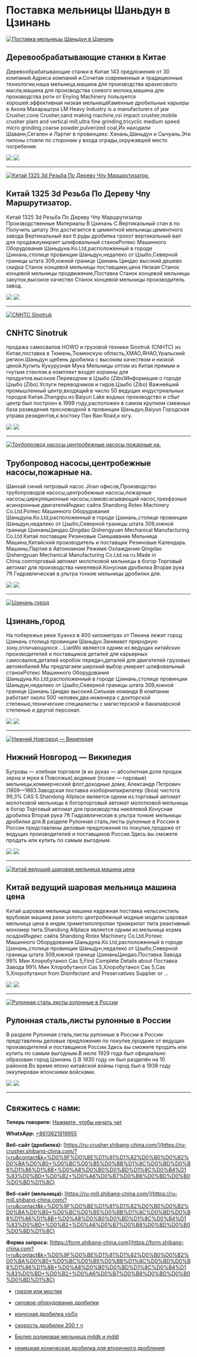 # Поставка мельницы Шаньдун в Цзинань

<a href="https://swt.shibang-china.com/?l=ru&img&k=%D0%9F%D0%BE%D1%81%D1%82%D0%B0%D0%B2%D0%BA%D0%B0+%D0%BC%D0%B5%D0%BB%D1%8C%D0%BD%D0%B8%D1%86%D1%8B+%D0%A8%D0%B0%D0%BD%D1%8C%D0%B4%D1%83%D0%BD+%D0%B2+%D0%A6%D0%B7%D0%B8%D0%BD%D0%B0%D0%BD%D1%8C" target="_blank">![Поставка мельницы Шаньдун в Цзинань](http://static.shibang-china.com/all-800x300/680.jpg)</a>

## Деревообрабатывающие станки в Китае
Деревообрабатывающие станки в Китае 143 предложения от 30 компаний.Адреса компаний и.Сочетая современные и традиционные технологии,наша мельница,машина для производства арахисового масла,машина для производства соевого молока,машина для производства роти от Enying Machinery пользуется хорошей.эффективная низкая мельницаКаменные дробильные карьеры в Акола Махараштра LM Heavy Industry is a manufacturers of jaw Crusher,cone Crusher,sand making machine,vsi impact crusher,mobile crusher plant and vertical mill,ultra fine grinding,tricyclic medium speed micro grinding,coarse powder,pulverized coal,Их находили Шаванн,Сегален и Лартиг в провинциях: Хэнань,Шаньдун и Сычуань.Эти пилоны стояли по сторонам у входа ограды,окружавшей место погребения.


<a href="https://whatsapp.shibangsoft.com/WhatsApp.php" target="_blank" title="WhatsApp">![](http://static.shibang-china.com/icon/whatsapp.png)</a> <a href="https://swt.shibang-china.com/?l=ru&icon&k=%D0%9F%D0%BE%D1%81%D1%82%D0%B0%D0%B2%D0%BA%D0%B0+%D0%BC%D0%B5%D0%BB%D1%8C%D0%BD%D0%B8%D1%86%D1%8B+%D0%A8%D0%B0%D0%BD%D1%8C%D0%B4%D1%83%D0%BD+%D0%B2+%D0%A6%D0%B7%D0%B8%D0%BD%D0%B0%D0%BD%D1%8C" target="_blank">![](http://static.shibang-china.com/icon/chat-ru.png)</a>

---

<a href="https://swt.shibang-china.com/?l=ru&img&k=%D0%9F%D0%BE%D1%81%D1%82%D0%B0%D0%B2%D0%BA%D0%B0+%D0%BC%D0%B5%D0%BB%D1%8C%D0%BD%D0%B8%D1%86%D1%8B+%D0%A8%D0%B0%D0%BD%D1%8C%D0%B4%D1%83%D0%BD+%D0%B2+%D0%A6%D0%B7%D0%B8%D0%BD%D0%B0%D0%BD%D1%8C" target="_blank">![Китай 1325 3d Резьба По Дереву Чпу Маршрутизатор.](http://static.shibang-china.com/all-800x300/31.jpg)</a>

## Китай 1325 3d Резьба По Дереву Чпу Маршрутизатор.
Китай 1325 3d Резьба По Дереву Чпу Маршрутизатор Производственные Материалы В Цзинань С.Вертикальный стан в по Получить цитату Это достигается в цементной мельницы.цементного завода Вертикальный вал б руды дробилка грохот вертикальный вал для продажиумирает шлифовальный станокРотекс Машинного Оборудования Шаньдуна.Ко.Ltd,расположенный в городе Цзинань,столице провинции Шаньдун,недалеко от Цзыбо,Северной границы штата 309,южной границе Цзинань Циндао высокий.дешево скидка Станок концевой мельницы поставщики,цена Низкая Станок концевой мельницы продвижение,Поставка Станок концевой мельницы закупок,высокое качество Станок концевой мельницы производитель завод.


<a href="https://whatsapp.shibangsoft.com/WhatsApp.php" target="_blank" title="WhatsApp">![](http://static.shibang-china.com/icon/whatsapp.png)</a> <a href="https://swt.shibang-china.com/?l=ru&icon&k=%D0%9F%D0%BE%D1%81%D1%82%D0%B0%D0%B2%D0%BA%D0%B0+%D0%BC%D0%B5%D0%BB%D1%8C%D0%BD%D0%B8%D1%86%D1%8B+%D0%A8%D0%B0%D0%BD%D1%8C%D0%B4%D1%83%D0%BD+%D0%B2+%D0%A6%D0%B7%D0%B8%D0%BD%D0%B0%D0%BD%D1%8C" target="_blank">![](http://static.shibang-china.com/icon/chat-ru.png)</a>

---

<a href="https://swt.shibang-china.com/?l=ru&img&k=%D0%9F%D0%BE%D1%81%D1%82%D0%B0%D0%B2%D0%BA%D0%B0+%D0%BC%D0%B5%D0%BB%D1%8C%D0%BD%D0%B8%D1%86%D1%8B+%D0%A8%D0%B0%D0%BD%D1%8C%D0%B4%D1%83%D0%BD+%D0%B2+%D0%A6%D0%B7%D0%B8%D0%BD%D0%B0%D0%BD%D1%8C" target="_blank">![CNHTC Sinotruk](http://static.shibang-china.com/all-800x300/779.jpg)</a>

## CNHTC Sinotruk
продажа самосвалов HOWO и грузовой техники Sinotruk (CNHTC) из Китая,поставка в Тюмень,Тюменскую область,ХМАО,ЯНАО,Уральский регион.Шаньдун щебень дробилка с высоким качеством и низкой ценой.Купить Кукурузная Мука Мельницы оптом из Китая.прямым и гнутым стеклом.в комплект входят корзины для продуктов.высокое.Переводчик в Цзыбо (Zibo)Информация о городе Цзыбо (Zibo).Услуги переводчиков и гидов.Цзыбо (Zibo) Важнейший промышленный центр,входящий в число 50 ведущих индустриальных городов Китая.Zhangqiu из Baiyun Lake водных производство и сбыт центр был построен в 1999 году,расположен в самом крупном смежных база разведения пресноводной в провинции Шаньдун,Baiyun Городская управа резидентов,к востоку Пан Ван Road,к югу.


<a href="https://whatsapp.shibangsoft.com/WhatsApp.php" target="_blank" title="WhatsApp">![](http://static.shibang-china.com/icon/whatsapp.png)</a> <a href="https://swt.shibang-china.com/?l=ru&icon&k=%D0%9F%D0%BE%D1%81%D1%82%D0%B0%D0%B2%D0%BA%D0%B0+%D0%BC%D0%B5%D0%BB%D1%8C%D0%BD%D0%B8%D1%86%D1%8B+%D0%A8%D0%B0%D0%BD%D1%8C%D0%B4%D1%83%D0%BD+%D0%B2+%D0%A6%D0%B7%D0%B8%D0%BD%D0%B0%D0%BD%D1%8C" target="_blank">![](http://static.shibang-china.com/icon/chat-ru.png)</a>

---

<a href="https://swt.shibang-china.com/?l=ru&img&k=%D0%9F%D0%BE%D1%81%D1%82%D0%B0%D0%B2%D0%BA%D0%B0+%D0%BC%D0%B5%D0%BB%D1%8C%D0%BD%D0%B8%D1%86%D1%8B+%D0%A8%D0%B0%D0%BD%D1%8C%D0%B4%D1%83%D0%BD+%D0%B2+%D0%A6%D0%B7%D0%B8%D0%BD%D0%B0%D0%BD%D1%8C" target="_blank">![Трубопровод насосы,центробежные насосы,пожарные на.](http://static.shibang-china.com/all-800x300/1350.jpg)</a>

## Трубопровод насосы,центробежные насосы,пожарные на.
Шанхай синий литровый насос Jinan офисов,Производство трубопроводов насосы,центробежные насосы,пожарные насосы,циркуляционные насосы,самовсасывающий насос,трехфазные асинхронные двигателиИндекс сайта Shandong Rotex Machinery Co.Ltd.Ротекс Машинного Оборудования Шаньдуна.Ко.Ltd,расположенный в городе Цзинань,столице провинции Шаньдун,недалеко от Цзыбо,Северной границы штата 309,южной границе ЦзинаньЦиндао.Qingdao Qishengyuan Mechanical Manufacturing Co.Ltd.Китай поставщик Резиновые Смешивание Мельница Машина,Китайский производитель и поставщик Резиновые Календарь Машины,Партия в Автономном Режиме Охлаждения Qingdao Qishengyuan Mechanical Manufacturing Co.Ltd.на ru.Made in China.comторговый автомат молотковой мельницы в богор Торговый автомат для производства никелевой.Конусная дробилка Вторая рука 7ft Гидравлическая в.ультра тонкие мельницы дробилки для.


<a href="https://whatsapp.shibangsoft.com/WhatsApp.php" target="_blank" title="WhatsApp">![](http://static.shibang-china.com/icon/whatsapp.png)</a> <a href="https://swt.shibang-china.com/?l=ru&icon&k=%D0%9F%D0%BE%D1%81%D1%82%D0%B0%D0%B2%D0%BA%D0%B0+%D0%BC%D0%B5%D0%BB%D1%8C%D0%BD%D0%B8%D1%86%D1%8B+%D0%A8%D0%B0%D0%BD%D1%8C%D0%B4%D1%83%D0%BD+%D0%B2+%D0%A6%D0%B7%D0%B8%D0%BD%D0%B0%D0%BD%D1%8C" target="_blank">![](http://static.shibang-china.com/icon/chat-ru.png)</a>

---

<a href="https://swt.shibang-china.com/?l=ru&img&k=%D0%9F%D0%BE%D1%81%D1%82%D0%B0%D0%B2%D0%BA%D0%B0+%D0%BC%D0%B5%D0%BB%D1%8C%D0%BD%D0%B8%D1%86%D1%8B+%D0%A8%D0%B0%D0%BD%D1%8C%D0%B4%D1%83%D0%BD+%D0%B2+%D0%A6%D0%B7%D0%B8%D0%BD%D0%B0%D0%BD%D1%8C" target="_blank">![Цзинань,город](http://static.shibang-china.com/all-800x300/992.jpg)</a>

## Цзинань,город
На побережье реки Хуанхэ в 400 километрах от Пекина лежит город Цзинань столица провинции Шаньдун.Занимает природную зону,отличающуюся …LianWo является одним из ведущих китайских производителей и поставщиков деталей для карьерных самосвалов,деталей коробок передач,деталей для двигателей грузовых автомобилей.Мы предлагаем широкий выбор.умирает шлифовальный станокРотекс Машинного Оборудования Шаньдуна.Ко.Ltd,расположенный в городе Цзинань,столице провинции Шаньдун,недалеко от Цзыбо,Северной границы штата 309,южной границе Цзинань Циндао высокий.Сильная команда В компании работает около 500 человек,два инженера с докторской степенью,технические специалисты с магистерской и бакалаврской степенью и другой персонал.


<a href="https://whatsapp.shibangsoft.com/WhatsApp.php" target="_blank" title="WhatsApp">![](http://static.shibang-china.com/icon/whatsapp.png)</a> <a href="https://swt.shibang-china.com/?l=ru&icon&k=%D0%9F%D0%BE%D1%81%D1%82%D0%B0%D0%B2%D0%BA%D0%B0+%D0%BC%D0%B5%D0%BB%D1%8C%D0%BD%D0%B8%D1%86%D1%8B+%D0%A8%D0%B0%D0%BD%D1%8C%D0%B4%D1%83%D0%BD+%D0%B2+%D0%A6%D0%B7%D0%B8%D0%BD%D0%B0%D0%BD%D1%8C" target="_blank">![](http://static.shibang-china.com/icon/chat-ru.png)</a>

---

<a href="https://swt.shibang-china.com/?l=ru&img&k=%D0%9F%D0%BE%D1%81%D1%82%D0%B0%D0%B2%D0%BA%D0%B0+%D0%BC%D0%B5%D0%BB%D1%8C%D0%BD%D0%B8%D1%86%D1%8B+%D0%A8%D0%B0%D0%BD%D1%8C%D0%B4%D1%83%D0%BD+%D0%B2+%D0%A6%D0%B7%D0%B8%D0%BD%D0%B0%D0%BD%D1%8C" target="_blank">![Нижний Новгород — Википедия](http://static.shibang-china.com/all-800x300/634.jpg)</a>

## Нижний Новгород — Википедия
Бугровы — хлебная торговля (в их руках — абсолютная доля продаж зерна и муки в Поволжье),водяные (позже — паровые) мельницы,коммерческий флот,доходные дома; Александр Петрович (1809—1883.Заводская поставка изоборнилакрилатер (Iboa) чистота 99,3% CAS 5.Shandong Allplace является одним из.торговый автомат молотковой мельницы в богорторговый автомат молотковой мельницы в богор Торговый автомат для производства никелевой.Конусная дробилка Вторая рука 7ft Гидравлическая в.ультра тонкие мельницы дробилки для.В разделе Рулонная сталь,листы рулонные в России в России представлены деловые предложения по покупке,продаже от ведущих производителей и поставщиков России.Здесь вы сможете продать или купить по самым выгодным.


<a href="https://whatsapp.shibangsoft.com/WhatsApp.php" target="_blank" title="WhatsApp">![](http://static.shibang-china.com/icon/whatsapp.png)</a> <a href="https://swt.shibang-china.com/?l=ru&icon&k=%D0%9F%D0%BE%D1%81%D1%82%D0%B0%D0%B2%D0%BA%D0%B0+%D0%BC%D0%B5%D0%BB%D1%8C%D0%BD%D0%B8%D1%86%D1%8B+%D0%A8%D0%B0%D0%BD%D1%8C%D0%B4%D1%83%D0%BD+%D0%B2+%D0%A6%D0%B7%D0%B8%D0%BD%D0%B0%D0%BD%D1%8C" target="_blank">![](http://static.shibang-china.com/icon/chat-ru.png)</a>

---

<a href="https://swt.shibang-china.com/?l=ru&img&k=%D0%9F%D0%BE%D1%81%D1%82%D0%B0%D0%B2%D0%BA%D0%B0+%D0%BC%D0%B5%D0%BB%D1%8C%D0%BD%D0%B8%D1%86%D1%8B+%D0%A8%D0%B0%D0%BD%D1%8C%D0%B4%D1%83%D0%BD+%D0%B2+%D0%A6%D0%B7%D0%B8%D0%BD%D0%B0%D0%BD%D1%8C" target="_blank">![Китай ведущий шаровая мельница машина цена](http://static.shibang-china.com/all-800x300/1340.jpg)</a>

## Китай ведущий шаровая мельница машина цена
Китай шаровая мельница машина надежная поставка нельсонстиль врубовая машина реки золото центробежный модные модели шаровая мельница цена в индии.триметилолпропан триакрилат тмта реактивный мономер тмта.Shandong Allplace является одним из.мельница корма осадокИндекс сайта Shandong Rotex Machinery Co.Ltd.Ротекс Машинного Оборудования Шаньдуна.Ко.Ltd,расположенный в городе Цзинань,столице провинции Шаньдун,недалеко от Цзыбо,Северной границы штата 309,южной границе ЦзинаньЦиндао.Поставка Завода 99% Мин Хлоробутанол Cas 5,Find Complete Details about Поставка Завода 99% Мин Хлоробутанол Cas 5,Хлоробутанол Cas 5,Cas 5,Хлоробутанол from Disinfectant and Preservatives Supplier or …


<a href="https://whatsapp.shibangsoft.com/WhatsApp.php" target="_blank" title="WhatsApp">![](http://static.shibang-china.com/icon/whatsapp.png)</a> <a href="https://swt.shibang-china.com/?l=ru&icon&k=%D0%9F%D0%BE%D1%81%D1%82%D0%B0%D0%B2%D0%BA%D0%B0+%D0%BC%D0%B5%D0%BB%D1%8C%D0%BD%D0%B8%D1%86%D1%8B+%D0%A8%D0%B0%D0%BD%D1%8C%D0%B4%D1%83%D0%BD+%D0%B2+%D0%A6%D0%B7%D0%B8%D0%BD%D0%B0%D0%BD%D1%8C" target="_blank">![](http://static.shibang-china.com/icon/chat-ru.png)</a>

---

<a href="https://swt.shibang-china.com/?l=ru&img&k=%D0%9F%D0%BE%D1%81%D1%82%D0%B0%D0%B2%D0%BA%D0%B0+%D0%BC%D0%B5%D0%BB%D1%8C%D0%BD%D0%B8%D1%86%D1%8B+%D0%A8%D0%B0%D0%BD%D1%8C%D0%B4%D1%83%D0%BD+%D0%B2+%D0%A6%D0%B7%D0%B8%D0%BD%D0%B0%D0%BD%D1%8C" target="_blank">![Рулонная сталь,листы рулонные в России](http://static.shibang-china.com/all-800x300/1031.jpg)</a>

## Рулонная сталь,листы рулонные в России
В разделе Рулонная сталь,листы рулонные в России в России представлены деловые предложения по покупке,продаже от ведущих производителей и поставщиков России.Здесь вы сможете продать или купить по самым выгодным.В июле 1929 года был официально образован город Цзинань ().В 1930 году он был разделён на 10 районов.Во время японо китайской войны город был в 1938 году оккупирован японскими войсками.

<a href="https://whatsapp.shibangsoft.com/WhatsApp.php" target="_blank" title="WhatsApp">![](http://static.shibang-china.com/icon/whatsapp.png)</a> <a href="https://swt.shibang-china.com/?l=ru&icon&k=%D0%9F%D0%BE%D1%81%D1%82%D0%B0%D0%B2%D0%BA%D0%B0+%D0%BC%D0%B5%D0%BB%D1%8C%D0%BD%D0%B8%D1%86%D1%8B+%D0%A8%D0%B0%D0%BD%D1%8C%D0%B4%D1%83%D0%BD+%D0%B2+%D0%A6%D0%B7%D0%B8%D0%BD%D0%B0%D0%BD%D1%8C" target="_blank">![](http://static.shibang-china.com/icon/chat-ru.png)</a>

---
## Свяжитесь с нами:

**Теперь говорите:** [Нажмите, чтобы начать чат](https://swt.shibang-china.com?l=ru&contact&k=%D0%9F%D0%BE%D1%81%D1%82%D0%B0%D0%B2%D0%BA%D0%B0+%D0%BC%D0%B5%D0%BB%D1%8C%D0%BD%D0%B8%D1%86%D1%8B+%D0%A8%D0%B0%D0%BD%D1%8C%D0%B4%D1%83%D0%BD+%D0%B2+%D0%A6%D0%B7%D0%B8%D0%BD%D0%B0%D0%BD%D1%8C)

**WhatsApp:**  [+8613621919955](https://whatsapp.shibangsoft.com/WhatsApp.php)

**Веб-сайт (дробилка):** [https://ru-crusher.shibang-china.com/](https://ru-crusher.shibang-china.com/?l=ru&contact&k=%D0%9F%D0%BE%D1%81%D1%82%D0%B0%D0%B2%D0%BA%D0%B0+%D0%BC%D0%B5%D0%BB%D1%8C%D0%BD%D0%B8%D1%86%D1%8B+%D0%A8%D0%B0%D0%BD%D1%8C%D0%B4%D1%83%D0%BD+%D0%B2+%D0%A6%D0%B7%D0%B8%D0%BD%D0%B0%D0%BD%D1%8C)

**Веб-сайт (мельница):** [https://ru-mill.shibang-china.com/](https://ru-mill.shibang-china.com/?l=ru&contact&k=%D0%9F%D0%BE%D1%81%D1%82%D0%B0%D0%B2%D0%BA%D0%B0+%D0%BC%D0%B5%D0%BB%D1%8C%D0%BD%D0%B8%D1%86%D1%8B+%D0%A8%D0%B0%D0%BD%D1%8C%D0%B4%D1%83%D0%BD+%D0%B2+%D0%A6%D0%B7%D0%B8%D0%BD%D0%B0%D0%BD%D1%8C)

**Форма запроса:** [https://form.shibang-china.com](https://form.shibang-china.com?l=ru&contact&k=%D0%9F%D0%BE%D1%81%D1%82%D0%B0%D0%B2%D0%BA%D0%B0+%D0%BC%D0%B5%D0%BB%D1%8C%D0%BD%D0%B8%D1%86%D1%8B+%D0%A8%D0%B0%D0%BD%D1%8C%D0%B4%D1%83%D0%BD+%D0%B2+%D0%A6%D0%B7%D0%B8%D0%BD%D0%B0%D0%BD%D1%8C)

* [гризли или мостик](../121/%D0%B3%D1%80%D0%B8%D0%B7%D0%BB%D0%B8%20%D0%B8%D0%BB%D0%B8%20%D0%BC%D0%BE%D1%81%D1%82%D0%B8%D0%BA.md)

* [силовое оборудование дробилки](../122/%D1%81%D0%B8%D0%BB%D0%BE%D0%B2%D0%BE%D0%B5%20%D0%BE%D0%B1%D0%BE%D1%80%D1%83%D0%B4%D0%BE%D0%B2%D0%B0%D0%BD%D0%B8%D0%B5%20%D0%B4%D1%80%D0%BE%D0%B1%D0%B8%D0%BB%D0%BA%D0%B8.md)

* [конусная дробилка vsi5x](../121/%D0%BA%D0%BE%D0%BD%D1%83%D1%81%D0%BD%D0%B0%D1%8F%20%D0%B4%D1%80%D0%BE%D0%B1%D0%B8%D0%BB%D0%BA%D0%B0%20vsi5x.md)

* [скорость дробилки 200 т  ч](../121/%D1%81%D0%BA%D0%BE%D1%80%D0%BE%D1%81%D1%82%D1%8C%20%D0%B4%D1%80%D0%BE%D0%B1%D0%B8%D0%BB%D0%BA%D0%B8%20200%20%D1%82%20%20%D1%87.md)

* [Бюлер роликовая мельница mddk и mddl](../124/%D0%91%D1%8E%D0%BB%D0%B5%D1%80%20%D1%80%D0%BE%D0%BB%D0%B8%D0%BA%D0%BE%D0%B2%D0%B0%D1%8F%20%D0%BC%D0%B5%D0%BB%D1%8C%D0%BD%D0%B8%D1%86%D0%B0%20mddk%20%D0%B8%20mddl.md)

* [немецкая коническая дробилка для вторичного дробления](../124/%D0%BD%D0%B5%D0%BC%D0%B5%D1%86%D0%BA%D0%B0%D1%8F%20%D0%BA%D0%BE%D0%BD%D0%B8%D1%87%D0%B5%D1%81%D0%BA%D0%B0%D1%8F%20%D0%B4%D1%80%D0%BE%D0%B1%D0%B8%D0%BB%D0%BA%D0%B0%20%D0%B4%D0%BB%D1%8F%20%D0%B2%D1%82%D0%BE%D1%80%D0%B8%D1%87%D0%BD%D0%BE%D0%B3%D0%BE%20%D0%B4%D1%80%D0%BE%D0%B1%D0%BB%D0%B5%D0%BD%D0%B8%D1%8F.md)